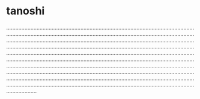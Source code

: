 # tanoshi

............................................................................................................................................................................................................................................................................................................................................................................................................................................................................................................................................................................................................................................................................................................................................................................................................................................................................................................................................................................................................................................................................................................................................................................................................................................................................................................